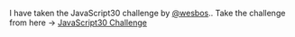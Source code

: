 I have taken the JavaScript30 challenge by [@wesbos](https://twitter.com/wesbos?s=20)..
Take the challenge from here -> [JavaScript30 Challenge](https://javascript30.com/)
